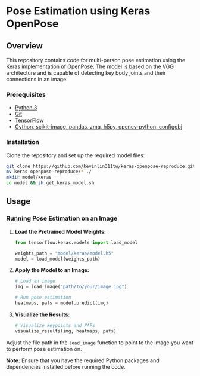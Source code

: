 # Pose Estimation using Keras OpenPose

## Overview

This repository contains code for multi-person pose estimation using the Keras implementation of OpenPose. The model is based on the VGG architecture and is capable of detecting key body joints and their connections in an image.

### Prerequisites

- [Python 3](https://www.python.org/downloads/) 
- [Git](https://git-scm.com/)
- [TensorFlow](https://www.tensorflow.org/install)
- [Cython, scikit-image, pandas, zmq, h5py, opencv-python, configobj](requirements.txt)

### Installation

Clone the repository and set up the required model files:

```bash
git clone https://github.com/kevinlin311tw/keras-openpose-reproduce.git
mv keras-openpose-reproduce/* ./
mkdir model/keras
cd model && sh get_keras_model.sh
```

## Usage

### Running Pose Estimation on an Image

1. **Load the Pretrained Model Weights:**

    ```python
    from tensorflow.keras.models import load_model

    weights_path = "model/keras/model.h5"
    model = load_model(weights_path)
    ```

2. **Apply the Model to an Image:**

    ```python
    # Load an image
    img = load_image("path/to/your/image.jpg")

    # Run pose estimation
    heatmaps, pafs = model.predict(img)
    ```

3. **Visualize the Results:**

    ```python
    # Visualize keypoints and PAFs
    visualize_results(img, heatmaps, pafs)
    ```

Adjust the file path in the `load_image` function to point to the image you want to perform pose estimation on.

**Note:** Ensure that you have the required Python packages and dependencies installed before running the code.
